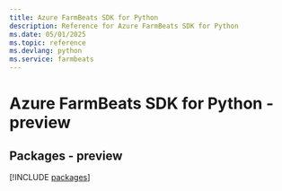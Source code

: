 ```yaml
---
title: Azure FarmBeats SDK for Python
description: Reference for Azure FarmBeats SDK for Python
ms.date: 05/01/2025
ms.topic: reference
ms.devlang: python
ms.service: farmbeats
---
```

# Azure FarmBeats SDK for Python - preview
## Packages - preview
[!INCLUDE [packages](farmbeats-index.md)]